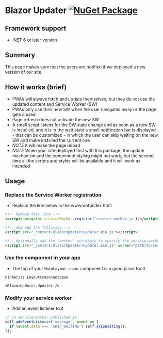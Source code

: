 # Blazor Updater [![NuGet Package](https://img.shields.io/nuget/v/BlazorUpdater)](https://www.nuget.org/packages/BlazorUpdater/)

## Framework support
- .NET 6 or later version

## Summary
This page makes sure that the users are notified if we deployed a new version of our site

## How it works (brief)
- PWAs will always fetch and update themselves, but they do not use the updated content and Service Worker (SW)
- PWAs only use their new SW when the user navigates away or the page gets closed
- Page refresh does not activate the new SW
- A small script listens for the SW state change and as soon as a new SW is installed, and it is in the wait state
a small notification bar is displayed - that can be customized - in which the user can skip waiting on the new SW and make installed the current one
- *NOTE* it will make the page reload
- *NOTE* When your site deployed first with this package, the update mechanism and the component styling might not work, but the second time all the scripts and styles will be available and it will work as intended

## Usage

### Replace the Service Worker registration
- Replace the line below in the wwwroot\index.html
```html
<!-- Remove this line -->
<script>navigator.serviceWorker.register('service-worker.js');</script>

<!-- And add the following -->
<script src="_content/BlazorUpdater/updater.min.js"></script>

<!-- Optionally add the "worker" attribute to specify the service-worker.js path -->
<script src="_content/BlazorUpdater/updater.min.js" worker="path/to/service-worker.js"></script>
```

### Use the component in your app
- The top of your `MainLayout.razor` component is a good place for it
```razor
@inherits LayoutComponentBase

<BlazorUpdater.Updater />
```

### Modify your service worker
- Add an event listener to it
```js
// in service-worker.published.js
self.addEventListener('message', event => {
  if (event.data === 'SKIP_WAITING') self.skipWaiting();
});
```